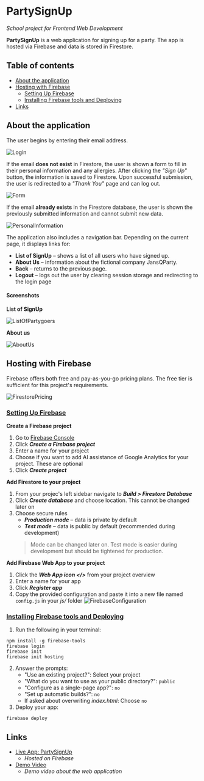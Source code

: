 # PartySignUp

_School project for Frontend Web Development_

**PartySignUp** is a web application for signing up for a party.
The app is hosted via Firebase and data is stored in Firestore.

## Table of contents

- [About the application](#about-the-application)
- [Hosting with Firebase](#hosting-with-firebase)
    - [Setting Up Firebase](#setting-up-firebase)
    - [Installing Firebase tools and Deploying](#installing-firebase-tools-and-deploying)
- [Links](#links)

## About the application

The user begins by entering their email address. 

![Login](./public/images/login.png)

If the email **does not exist** in Firestore, the user is shown a form to fill in their personal information and any allergies. After clicking the _"Sign Up"_ button, the information is saved to Firestore. Upon successful submission, the user is redirected to a _"Thank You"_ page and can log out.

![Form](./public/images/form.png)

If the email **already exists** in the Firestore database, the user is shown the previously submitted information and cannot submit new data.

![PersonalInformation](./public/images/perinf.png)

The application also includes a navigation bar. Depending on the current page, it displays links for:
- **List of SignUp** – shows a list of all users who have signed up.
- **About Us** – information about the fictional company JansQParty.
- **Back** – returns to the previous page.
- **Logout** – logs out the user by clearing session storage and redirecting to the login page

#### Screenshots

**List of SignUp**
    
![ListOfPartygoers](./public/images/list.png)

**About us**

![AboutUs](./public/images/about.png)



## Hosting with Firebase

Firebase offers both free and pay-as-you-go pricing plans. The free tier is sufficient for this project's requirements.

![FirestorePricing](./public/images/firestore.png)


### <u>Setting Up Firebase</u>

**Create a Firebase project**

1. Go to [Firebase Console](https://console.firebase.google.com/)
2. Click **_Create a Firebase project_**
3. Enter a name for your project
4. Choose if you want to add AI assistance of Google Analytics for your project. These are optional
5. Click **_Create project_**

**Add Firestore to your project**

1. From your projec's left sidebar navigate to **_Build > Firestore Database_**
2. Click **_Create database_** and choose location. This cannot be changed later on
3. Choose secure rules
    - **_Production mode_** – data is private by default
    - **_Test mode_** – data is public by default (recommended during development)
    > Mode can be changed later on. Test mode is easier during development but should be tightened for production.

**Add Firebase Web App to your project**
1. Click the **_Web App icon </>_** from your project overview
2. Enter a name for your app
3. Click **_Register app_**
4. Copy the provided configuration and paste it into a new file named `config.js` in your _js/_ folder
    ![FirebaseConfiguration](./public/images/config.png)

### <u>Installing Firebase tools and Deploying</u>

1. Run the following in your terminal:
```
npm install -g firebase-tools
firebase login
firebase init
firebase init hosting
```
2. Answer the prompts:
    - "Use an existing project?": Select your project
    -  "What do you want to use as your public directory?": `public`
    - "Configure as a single-page app?": `no`
    - "Set up automatic builds?": `no`
    - If asked about overwriting _index.html_: Choose `no`
4. Deploy your app:
```
firebase deploy
```

## Links

- [Live App: PartySignUp](https://signup4party.web.app)
    - _Hosted on Firebase_
- [Demo Video](https://youtu.be/duug1HZH_Rw)
   - _Demo video about the web application_